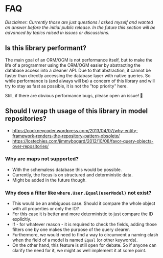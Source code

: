 # FAQ

*Disclaimer: Currently those are just questions I asked myself and wanted an answer before the initial public release.
In the future this section will be advanced by topics raised in issues or discussions.*

## Is this library performant?

The main goal of an ORM/OGM is not performance itself, but to make the life of a programmer 
using the ORM/OGM easier by abstracting the database access into a cleaner API.
Due to that abstraction, it cannot be faster than directly accessing the database layer with native queries.
So while performance is (and always will be) a concern of this library and will try to stay as fast as possible,
it is not the "top priority" here.

Still, if there are obvious performance bugs, please open an issue! 🙏

## Should I wrap th usage of this library in model repositories?

- https://cockneycoder.wordpress.com/2013/04/07/why-entity-framework-renders-the-repository-pattern-obsolete/
- https://lostechies.com/jimmybogard/2012/10/08/favor-query-objects-over-repositories/

### Why are maps not supported?

- With the schemaless database this would be possible.
- Currently, the focus is on structured and deterministic data.
- Might be added in the future though.

### Why does a filter like `where.User.Equal(userModel)` not exist?

- This would be an ambiguous case. Should it compare the whole object with all properties or only the ID?
- For this case it is better and more deterministic to just compare the ID explicitly.
- If - for whatever reason - it is required to check the fields, adding those filters one by one makes the purpose of the query clearer.
- Furthermore, we would need to find a way to circumvent a naming clash when the field of a model is named `Equal` (or other keywords).
- On the other hand, this feature is still open for debate. So if anyone can clarify the need for it, we might as well implement it at some point.
